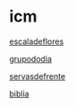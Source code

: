 # icm

[escaladeflores](https://ferreirad08.github.io/icm/escaladeflores/)

[grupododia](https://ferreirad08.github.io/icm/grupododia/#4)

[servasdefrente](https://ferreirad08.github.io/icm/servasdefrente/)

[biblia](https://ferreirad08.github.io/icm/biblia/)
